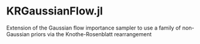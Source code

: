# KRGaussianFlow.jl
Extension of the Gaussian flow importance sampler to use a family of non-Gaussian priors via the Knothe-Rosenblatt rearrangement
